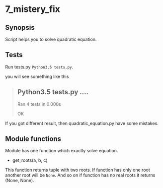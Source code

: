 # 7_mistery_fix

## Synopsis

Script helps you to solve quadratic equation.

## Tests

Run tests.py `Python3.5 tests.py`.

you will see something like this

> Python3.5 tests.py
> ....
> ----------------------------------------------------------------------
> Ran 4 tests in 0.000s
> 
> OK

If you got different result, then quadratic_equation.py have some mistakes.

## Module functions

Module has one function which exactly solve equation.

 - get_roots(a, b, c)

This function returns tuple with two roots. If function has only one root another root will be `None`. And so on if function has no real roots it returns (None, None).
